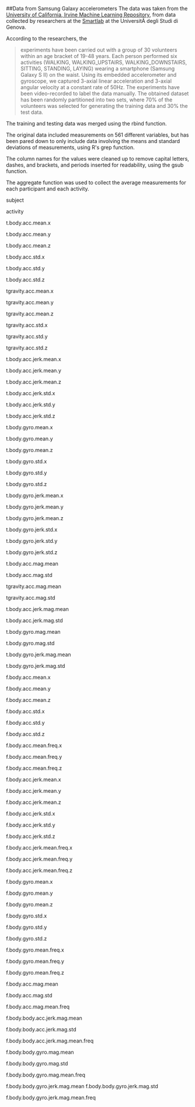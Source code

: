 ##Data from Samsung Galaxy accelerometers
The data was taken from the [University of California, Irvine Machine Learning Repository](http://archive.ics.uci.edu/ml/datasets/Human+Activity+Recognition+Using+Smartphones), from data collected by researchers at the [Smartlab](http://www.smartlab.ws) at the UniversitÃ  degli Studi di Genova.

According to the researchers, the
 > experiments have been carried out with a group of 30 volunteers within an age bracket of 19-48 years. Each person performed six activities (WALKING, WALKING\_UPSTAIRS, WALKING\_DOWNSTAIRS, SITTING, STANDING, LAYING) wearing a smartphone (Samsung Galaxy S II) on the waist. Using its embedded accelerometer and gyroscope, we captured 3-axial linear acceleration and 3-axial angular velocity at a constant rate of 50Hz. The experiments have been video-recorded to label the data manually. The obtained dataset has been randomly partitioned into two sets, where 70% of the volunteers was selected for generating the training data and 30% the test data.

The training and testing data was merged using the rbind function.

The original data included measurements on 561 different variables, but has been pared down to only include data involving the means and standard deviations of measurements, using R's grep function.

The column names for the values were cleaned up to remove capital letters, dashes, and brackets, and periods inserted for readability, using the gsub function.

The aggregate function was used to collect the average measurements for each participant and each activity.

subject

activity

t.body.acc.mean.x

t.body.acc.mean.y

t.body.acc.mean.z

t.body.acc.std.x

t.body.acc.std.y

t.body.acc.std.z

tgravity.acc.mean.x

tgravity.acc.mean.y

tgravity.acc.mean.z

tgravity.acc.std.x

tgravity.acc.std.y

tgravity.acc.std.z

t.body.acc.jerk.mean.x

t.body.acc.jerk.mean.y

t.body.acc.jerk.mean.z

t.body.acc.jerk.std.x

t.body.acc.jerk.std.y

t.body.acc.jerk.std.z

t.body.gyro.mean.x

t.body.gyro.mean.y

t.body.gyro.mean.z

t.body.gyro.std.x

t.body.gyro.std.y

t.body.gyro.std.z

t.body.gyro.jerk.mean.x

t.body.gyro.jerk.mean.y

t.body.gyro.jerk.mean.z

t.body.gyro.jerk.std.x

t.body.gyro.jerk.std.y

t.body.gyro.jerk.std.z

t.body.acc.mag.mean

t.body.acc.mag.std

tgravity.acc.mag.mean

tgravity.acc.mag.std

t.body.acc.jerk.mag.mean

t.body.acc.jerk.mag.std

t.body.gyro.mag.mean

t.body.gyro.mag.std

t.body.gyro.jerk.mag.mean

t.body.gyro.jerk.mag.std

f.body.acc.mean.x

f.body.acc.mean.y

f.body.acc.mean.z

f.body.acc.std.x

f.body.acc.std.y

f.body.acc.std.z

f.body.acc.mean.freq.x

f.body.acc.mean.freq.y

f.body.acc.mean.freq.z

f.body.acc.jerk.mean.x

f.body.acc.jerk.mean.y

f.body.acc.jerk.mean.z

f.body.acc.jerk.std.x

f.body.acc.jerk.std.y

f.body.acc.jerk.std.z

f.body.acc.jerk.mean.freq.x

f.body.acc.jerk.mean.freq.y

f.body.acc.jerk.mean.freq.z

f.body.gyro.mean.x

f.body.gyro.mean.y

f.body.gyro.mean.z

f.body.gyro.std.x

f.body.gyro.std.y

f.body.gyro.std.z

f.body.gyro.mean.freq.x

f.body.gyro.mean.freq.y

f.body.gyro.mean.freq.z

f.body.acc.mag.mean

f.body.acc.mag.std

f.body.acc.mag.mean.freq

f.body.body.acc.jerk.mag.mean

f.body.body.acc.jerk.mag.std

f.body.body.acc.jerk.mag.mean.freq

f.body.body.gyro.mag.mean

f.body.body.gyro.mag.std

f.body.body.gyro.mag.mean.freq

f.body.body.gyro.jerk.mag.mean
f.body.body.gyro.jerk.mag.std

f.body.body.gyro.jerk.mag.mean.freq
